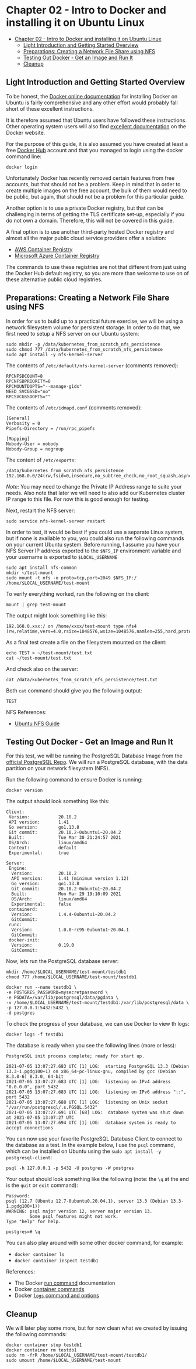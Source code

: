 # Chapter 02 - Intro to Docker and installing it on Ubuntu Linux

- [Chapter 02 - Intro to Docker and installing it on Ubuntu Linux](#chapter-02---intro-to-docker-and-installing-it-on-ubuntu-linux)
  - [Light Introduction and Getting Started Overview](#light-introduction-and-getting-started-overview)
  - [Preparations: Creating a Network File Share using NFS](#preparations-creating-a-network-file-share-using-nfs)
  - [Testing Out Docker - Get an Image and Run It](#testing-out-docker---get-an-image-and-run-it)
  - [Cleanup](#cleanup)

## Light Introduction and Getting Started Overview

To be honest, the [Docker online documentation](https://docs.docker.com/engine/install/ubuntu/) for installing Docker on Ubuntu is fairly comprehensive and any other effort would probably fall short of these excellent instructions.

It is therefore assumed that Ubuntu users have followed these instructions. Other operating system users will also find [excellent documentation](https://docs.docker.com/engine/install/) on the Docker website.

For the purpose of this guide, it is also assumed you have created at least a free [Docker Hub](https://hub.docker.com/) account and that you managed to login using the docker command line:

```shell
docker login
```

Unfortunately Docker has recently removed certain features from free accounts, but that should not be a problem. Keep in mind that in order to create multiple images on the free account, the bulk of them would need to be public, but again, that should not be a problem for this particular guide.

Another option is to use a private Docker registry, but that can be challenging in terms of getting the TLS certificate set-up, especially if you do not own a domain. Therefore, this will not be covered in this guide.

A final option is to use another third-party hosted Docker registry and almost all the major public cloud service providers offer a solution:

* [AWS Container Registry](https://aws.amazon.com/ecr/)
* [Microsoft Azure Container Registry](https://azure.microsoft.com/en-us/services/container-registry/)

The commands to use these registries are not that different from just using the Docker Hub default registry, so you are more than welcome to use on of these alternative public cloud registries.

## Preparations: Creating a Network File Share using NFS

In order for us to build up to a practical future exercise, we will be using a network filesystem volume for persistent storage. In order to do that, we first need to setup a NFS server on our Ubuntu system:

```shell
sudo mkdir -p /data/kubernetes_from_scratch_nfs_persistence
sudo chmod 777 /data/kubernetes_from_scratch_nfs_persistence
sudo apt install -y nfs-kernel-server
```

The contents of `/etc/default/nfs-kernel-server` (comments removed):

```text
RPCNFSDCOUNT=8
RPCNFSDPRIORITY=0
RPCMOUNTDOPTS="--manage-gids"
NEED_SVCGSSD="no"
RPCSVCGSSDOPTS=""
```

The contents of `/etc/idmapd.conf` (comments removed):

```text
[General]
Verbosity = 0
Pipefs-Directory = /run/rpc_pipefs

[Mapping]
Nobody-User = nobody
Nobody-Group = nogroup
```

The content of `/etc/exports`:

```text
/data/kubernetes_from_scratch_nfs_persistence 192.168.0.0/24(rw,fsid=0,insecure,no_subtree_check,no_root_squash,async)
```

_*Note*_: You may need to change the Private IP Address range to suite your needs. Also note that later we will need to also add our Kubernetes cluster IP range to this file. For now this is good enough for testing.

Next, restart the NFS server:

```shell
sudo service nfs-kernel-server restart
```

In order to test, it would be best if you could use a separate Linux system, but if none is available to you, you could also run the following commands on your current Ubuntu system. Before running, I assume you have your NFS Server IP address exported to the `$NFS_IP` environment variable and your username is exported to `$LOCAL_USERNAME`

```shell
sudo apt install nfs-common
mkdir ~/test-mount
sudo mount -t nfs -o proto=tcp,port=2049 $NFS_IP:/ /home/$LOCAL_USERNAME/test-mount
```

To verify everything worked, run the following on the client:

```shell
mount | grep test-mount
```

The output might look something like this:

```text
192.168.0.xxx:/ on /home/xxxx/test-mount type nfs4 (rw,relatime,vers=4.0,rsize=1048576,wsize=1048576,namlen=255,hard,proto=tcp,timeo=600,retrans=2,sec=sys,clientaddr=xxx.xxx.xxx.xxx,local_lock=none,addr=192.168.0.xxx)
```

As a final test create a file on the filesystem mounted on the client:

```shell
echo TEST > ~/test-mount/test.txt
cat ~/test-mount/test.txt
```

And check also on the server:

```shell
cat /data/kubernetes_from_scratch_nfs_persistence/test.txt
```

Both `cat` command should give you the following output:

```text
TEST
```

NFS References:

* [Ubuntu NFS Guide](https://help.ubuntu.com/community/SettingUpNFSHowTo)


## Testing Out Docker - Get an Image and Run It

For this test, we will be running the PostgreSQL Database Image from the [official PostgreSQL Repo](https://hub.docker.com/_/postgres). We will run a PostgreSQL database, with the data partition on your network filesystem (NFS).

Run the following command to ensure Docker is running:

```shell
docker version
```

The output should look something like this:

```text
Client:
 Version:           20.10.2
 API version:       1.41
 Go version:        go1.13.8
 Git commit:        20.10.2-0ubuntu1~20.04.2
 Built:             Tue Mar 30 21:24:57 2021
 OS/Arch:           linux/amd64
 Context:           default
 Experimental:      true

Server:
 Engine:
  Version:          20.10.2
  API version:      1.41 (minimum version 1.12)
  Go version:       go1.13.8
  Git commit:       20.10.2-0ubuntu1~20.04.2
  Built:            Mon Mar 29 19:10:09 2021
  OS/Arch:          linux/amd64
  Experimental:     false
 containerd:
  Version:          1.4.4-0ubuntu1~20.04.2
  GitCommit:
 runc:
  Version:          1.0.0~rc95-0ubuntu1~20.04.1
  GitCommit:
 docker-init:
  Version:          0.19.0
  GitCommit:
```

Now, lets run the PostgreSQL database server:

```shell
mkdir /home/$LOCAL_USERNAME/test-mount/testdb1
chmod 777 /home/$LOCAL_USERNAME/test-mount/testdb1

docker run --name testdb1 \
-e POSTGRES_PASSWORD=mysecretpassword \
-e PGDATA=/var/lib/postgresql/data/pgdata \
-v /home/$LOCAL_USERNAME/test-mount/testdb1:/var/lib/postgresql/data \
-p 127.0.0.1:5432:5432 \
-d postgres
```

To check the progress of your database, we can use Docker to view th logs:

```shell
docker logs -f testdb1
```

The database is ready when you see the following lines (more or less):

```text
PostgreSQL init process complete; ready for start up.

2021-07-05 13:07:27.683 UTC [1] LOG:  starting PostgreSQL 13.3 (Debian 13.3-1.pgdg100+1) on x86_64-pc-linux-gnu, compiled by gcc (Debian 8.3.0-6) 8.3.0, 64-bit
2021-07-05 13:07:27.683 UTC [1] LOG:  listening on IPv4 address "0.0.0.0", port 5432
2021-07-05 13:07:27.683 UTC [1] LOG:  listening on IPv6 address "::", port 5432
2021-07-05 13:07:27.688 UTC [1] LOG:  listening on Unix socket "/var/run/postgresql/.s.PGSQL.5432"
2021-07-05 13:07:27.691 UTC [68] LOG:  database system was shut down at 2021-07-05 13:07:27 UTC
2021-07-05 13:07:27.694 UTC [1] LOG:  database system is ready to accept connections
```

You can now use your favorite PostgreSQL Database Client to connect to the database as a test. In the example below, I use the `psql` command, which can be installed on Ubuntu using the `sudo apt install -y postgresql-client`:

```shell
psql -h 127.0.0.1 -p 5432 -U postgres -W postgres
```

Your output should look something like the following (note: the `\q` at the end is the `quit` or `exit` command):

```text
Password:
psql (12.7 (Ubuntu 12.7-0ubuntu0.20.04.1), server 13.3 (Debian 13.3-1.pgdg100+1))
WARNING: psql major version 12, server major version 13.
         Some psql features might not work.
Type "help" for help.

postgres=# \q
```

You can also play around with some other docker command, for example:

* `docker container ls`
* `docker container inspect testdb1`

References:

* The Docker [run command](https://docs.docker.com/engine/reference/commandline/run/) documentation
* Docker [container commands](https://docs.docker.com/engine/reference/commandline/container/)
* Docker [`logs` command and options](https://docs.docker.com/engine/reference/commandline/logs/)

## Cleanup

We will later play some more, but for now clean what we created by issuing the following commands:

```shell
docker container stop testdb1
docker container rm testdb1
sudo rm -frR /home/$LOCAL_USERNAME/test-mount/testdb1/
sudo umount /home/$LOCAL_USERNAME/test-mount
```

